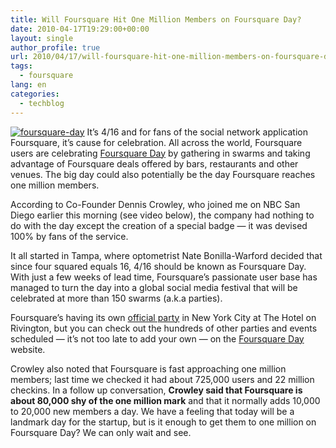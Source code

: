 ```yaml
---
title: Will Foursquare Hit One Million Members on Foursquare Day?
date: 2010-04-17T19:29:00+00:00
layout: single
author_profile: true
url: 2010/04/17/will-foursquare-hit-one-million-members-on-foursquare-day/
tags:
  - foursquare
lang: en
categories: 
  - techblog
---
```

[![foursquare-day](http://lh3.ggpht.com/_vaUVXcmC3OI/S8oFFIPYFXI/AAAAAAAAB_8/B0kR1nmus9Q/foursquare-day_thumb%5B3%5D.jpg?imgmax=800 "foursquare-day")](http://lh4.ggpht.com/_vaUVXcmC3OI/S8oFA3FqtzI/AAAAAAAAB_4/hEyqZrSaiO4/s1600-h/foursquare-day%5B5%5D.jpg) It’s 4/16 and for fans of the social network application Foursquare, it’s cause for celebration. All across the world, Foursquare users are celebrating [Foursquare Day](http://4sqday.com/) by gathering in swarms and taking advantage of Foursquare deals offered by bars, restaurants and other venues. The big day could also potentially be the day Foursquare reaches one million members. 

According to Co-Founder Dennis Crowley, who joined me on NBC San Diego earlier this morning (see video below), the company had nothing to do with the day except the creation of a special badge — it was devised 100% by fans of the service. 

It all started in Tampa, where optometrist Nate Bonilla-Warford decided that since four squared equals 16, 4/16 should be known as Foursquare Day. With just a few weeks of lead time, Foursquare’s passionate user base has managed to turn the day into a global social media festival that will be celebrated at more than 150 swarms (a.k.a parties). 

Foursquare’s having its own [official party](http://4sqday.com/event/official-nyc-party) in New York City at The Hotel on Rivington, but you can check out the hundreds of other parties and events scheduled — it’s not too late to add your own — on the [Foursquare Day](http://4sqday.com/) website. 

Crowley also noted that Foursquare is fast approaching one million members; last time we checked it had about 725,000 users and 22 million checkins. In a follow up conversation, **Crowley said that Foursquare is about 80,000 shy of the one million mark** and that it normally adds 10,000 to 20,000 new members a day. We have a feeling that today will be a landmark day for the startup, but is it enough to get them to one million on Foursquare Day? We can only wait and see.
